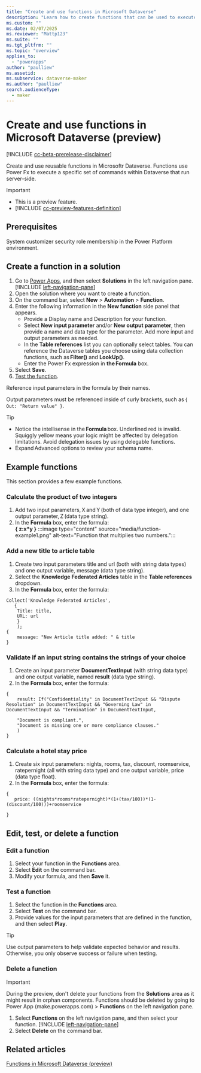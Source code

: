 ```yaml
---
title: "Create and use functions in Microsoft Dataverse"
description: "Learn how to create functions that can be used to execute a specific set of commands within Dataverse."
ms.custom: ""
ms.date: 02/07/2025
ms.reviewer: "Mattp123"
ms.suite: ""
ms.tgt_pltfrm: ""
ms.topic: "overview"
applies_to: 
  - "powerapps"
author: "paulliew"
ms.assetid: 
ms.subservice: dataverse-maker
ms.author: "paulliew"
search.audienceType: 
  - maker
---
```

# Create and use functions in Microsoft Dataverse (preview)

[!INCLUDE [cc-beta-prerelease-disclaimer](../../includes/cc-beta-prerelease-disclaimer.md)]

Create and use reusable functions in Microsoftr Dataverse. Functions use Power Fx to execute a specific set of commands within Dataverse that run server-side.

> [!IMPORTANT]
>
> - This is a preview feature.
> - [!INCLUDE [cc-preview-features-definition](../../includes/cc-preview-features-definition.md)]

## Prerequisites

System customizer security role membership in the Power Platform environment.

## Create a function in a solution

1. Go to [Power Apps](https://make.powerapps.com/?utm_source=padocs&utm_medium=linkinadoc&utm_campaign=referralsfromdoc), and then select **Solutions** in the left navigation pane. [!INCLUDE [left-navigation-pane](../../includes/left-navigation-pane.md)]
1. Open the solution where you want to create a function.
1. On the command bar, select **New** > **Automation** > **Function**. 
1. Enter the following information in the **New function** side panel that appears.
   - Provide a Display name and Description for your function.
   - Select **New input parameter** and/or **New output parameter**, then provide a name and data type for the parameter. Add more input and output parameters as needed.
   - In the **Table references** list you can optionally select tables. You can reference the Dataverse tables you choose using data collection functions, such as **Filter()** and **LookUp()**.
   - Enter the Power Fx expression in **the Formula** box. 
1. Select **Save**.
1. [Test the function](#test-a-function).

Reference input parameters in the formula by their names.

Output parameters must be referenced inside of curly brackets, such as `{ Out: "Return value" }`.

> [!TIP]
>
> - Notice the intellisense in the **Formula** box. Underlined red is invalid. Squiggly yellow means your logic might be affected by delegation limitations. Avoid delegation issues by using delegable functions.
> - Expand Advanced options to review your schema name.

## Example functions

This section provides a few example functions.

### Calculate the product of two integers

1. Add two input parameters, X and Y (both of data type integer), and one output parameter, Z (data type string). <!-- Shouldn't Z be an integer?-->
1. In the **Formula** box, enter the formula:  
   **{ z:x*y }**
   :::image type="content" source="media/function-example1.png" alt-text="Function that multiplies two numbers.":::

### Add a new title to article table

1. Create two input parameters title and url (both with string data types) and one output variable, message (data type string).
1. Select the **Knowledge Federated Articles** table in the **Table references** dropdown.
1. In the **Formula** box, enter the formula:  

```powerappsfl
Collect('Knowledge Federated Articles',  
   { 
    Title: title, 
    URL: url 
    } 
    ); 
{ 
    message: "New Article title added: " & title 
}
```

### Validate if an input string contains the strings of your choice

1. Create an input parameter **DocumentTextInput** (with string data type) and one output variable, named **result** (data type string).
1. In the **Formula** box, enter the formula: 

```powerappsfl
{
    result: If("Confidentiality" in DocumentTextInput && "Dispute Resolution" in DocumentTextInput && "Governing Law" in DocumentTextInput && "Termination" in DocumentTextInput, 

    "Document is compliant.", 
    "Document is missing one or more compliance clauses." 
    ) 
}
```

### Calculate a hotel stay price

1. Create six input parameters: nights, rooms, tax, discount, roomservice, ratepernight (all with string data type) and one output variable, price (data type float).
1. In the **Formula** box, enter the formula:


```powerappsfl
{ 
   price: ((nights*rooms*ratepernight)*(1+(tax/100))*(1-(discount/100)))+roomservice 

}
```

## Edit, test, or delete a function

### Edit a function

1. Select your function in the **Functions** area.
1. Select **Edit** on the command bar.
1. Modify your formula, and then **Save** it.

### Test a function

1. Select the function in the **Functions** area.
1. Select **Test** on the command bar.
1. Provide values for the input parameters that are defined in the function, and then select **Play**.

> [!TIP]
> Use output parameters to help validate expected behavior and results. Otherwise, you only observe success or failure when testing.

### Delete a function

> [!IMPORTANT]
> During the preview, don't delete your functions from the **Solutions** area as it might result in orphan components. Functions should be deleted by going to Power App (make.powerapps.com) > **Functions** on the left navigation pane. 

1. Select **Functions** on the left navigation pane, and then select your function. [!INCLUDE [left-navigation-pane](../../includes/left-navigation-pane.md)]
1. Select **Delete** on the command bar.

## Related articles

[Functions in Microsoft Dataverse (preview)](functions-overview.md)
